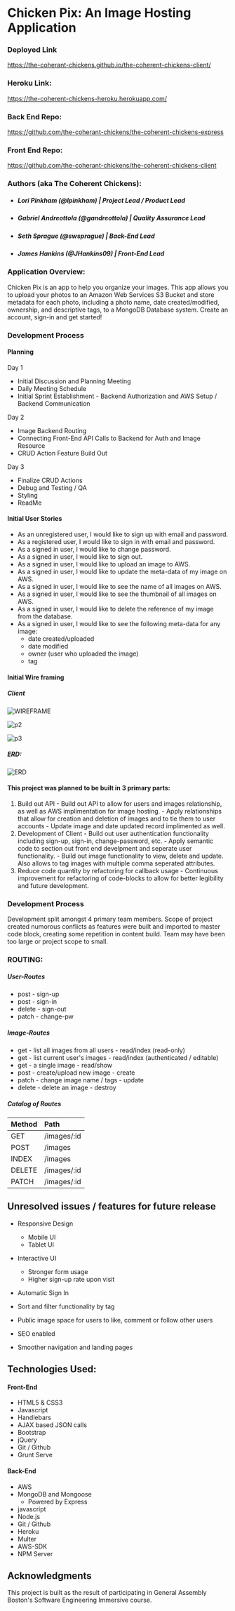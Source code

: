 
# Chicken Pix: An Image Hosting Application

### Deployed Link
<https://the-coherant-chickens.github.io/the-coherent-chickens-client/>

### Heroku Link:
<https://the-coherent-chickens-heroku.herokuapp.com/>

### Back End Repo:
https://github.com/the-coherant-chickens/the-coherent-chickens-express

### Front End Repo:
https://github.com/the-coherant-chickens/the-coherent-chickens-client

### Authors (aka The Coherent Chickens):
- ##### Lori Pinkham (@lpinkham) | *Project Lead / Product Lead*
- ##### Gabriel Andreottola (@gandreottola) | *Quality Assurance Lead*
- ##### Seth Sprague (@swsprague) | *Back-End Lead*
- ##### James Hankins (@JHankins09) | *Front-End Lead*

### Application Overview:

Chicken Pix is an app to help you organize your images. This app allows you to upload your photos to an Amazon Web Services S3 Bucket and store metadata for each photo, including a photo name, date created/modified, ownership, and descriptive tags, to a MongoDB Database system. Create an account, sign-in and get started!

### Development Process

#### Planning

Day 1
- Initial Discussion and Planning Meeting
- Daily Meeting Schedule
- Initial Sprint Establishment - Backend Authorization and AWS Setup / Backend Communication

Day 2
- Image Backend Routing
- Connecting Front-End API Calls to Backend for Auth and Image Resource
- CRUD Action Feature Build Out

Day 3
- Finalize CRUD Actions
- Debug and Testing / QA
- Styling
- ReadMe

#### Initial User Stories

- As an unregistered user, I would like to sign up with email and password.
- As a registered user, I would like to sign in with email and password.
- As a signed in user, I would like to change password.
- As a signed in user, I would like to sign out.
- As a signed in user, I would like to upload an image to AWS.
- As a signed in user, I would like to update the meta-data of my image on AWS.
- As a signed in user, I would like to see the name of all images on AWS.
- As a signed in user, I would like to see the thumbnail of all images on AWS.
- As a signed in user, I would like to delete the reference of my image from the database.
- As a signed in user, I would like to see the following meta-data for any image:
  - date created/uploaded
  - date modified
  - owner (user who uploaded the image)
  - tag

#### Initial Wire framing

##### Client
![WIREFRAME][frame]

[frame]: https://media.git.generalassemb.ly/user/21061/files/a8045f00-b9c7-11e9-9ef4-9dd1ba38e8d2

![p2][wfp2]

[wfp2]: https://media.git.generalassemb.ly/user/21061/files/b5214e00-b9c7-11e9-8424-a0067c400fdb

![p3][wfp3]

[wfp3]: https://media.git.generalassemb.ly/user/21061/files/c66a5a80-b9c7-11e9-9e78-5bdd1e324f03

##### ERD:

![ERD][logo]

[logo]: https://i.imgur.com/DlhMCsf.jpg "ERD"

#### This project was planned to be built in 3 primary parts:
  1. Build out API
    - Build out API to allow for users and images relationship, as well as AWS implimentation for image hosting.
    - Apply relationships that allow for creation and deletion of images and to tie them to user accounts
    - Update image and date updated record implimented as well.
  2. Development of Client
    - Build out user authentication functionality including sign-up, sign-in, change-password, etc.
    - Apply semantic code to section out front end develpment and seperate user functionality.
    - Build out image functionality to view, delete and update. Also allows to tag images with multiple comma seperated attributes.
  3. Reduce code quantity by refactoring for callback usage
    - Continuous improvement for refactoring of code-blocks to allow for better legibility and future development.

### Development Process

Development split amongst 4 primary team members. Scope of project created numorous conflicts as features were built and imported to master code block, creating some repetition in content build. Team may have been too large or project scope to small.

### ROUTING:
##### User-Routes
- post - sign-up
- post - sign-in
- delete - sign-out
- patch - change-pw

##### Image-Routes
- get - list all images from all users - read/index (read-only)
- get - list current user's images - read/index (authenticated / editable)
- get - a single image - read/show
- post - create/upload new image - create
- patch - change image name / tags - update
- delete - delete an image - destroy

##### Catalog of Routes
| Method | Path |
|-------|:----------|
|GET   | /images/:id  |
|POST   |  /images |
|INDEX   |  /images |
|DELETE   | /images/:id  |
|PATCH   | /images/:id  |

## Unresolved issues / features for future release

- Responsive Design
  * Mobile UI
  * Tablet UI

- Interactive UI
  * Stronger form usage
  * Higher sign-up rate upon visit

- Automatic Sign In

- Sort and filter functionality by tag

- Public image space for users to like, comment or follow other users

- SEO enabled

- Smoother navigation and landing pages

## Technologies Used:
#### Front-End
  - HTML5 & CSS3
  - Javascript
  - Handlebars
  - AJAX based JSON calls
  - Bootstrap
  - jQuery
  - Git / Github
  - Grunt Serve

#### Back-End
  - AWS
  - MongoDB and Mongoose
    - Powered by Express
  - javascript
  - Node.js
  - Git / Github
  - Heroku
  - Multer
  - AWS-SDK
  - NPM Server

## Acknowledgments
This project is built as the result of participating in General Assembly Boston's Software Engineering Immersive course.
